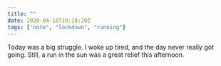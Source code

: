 ```yaml
---
title: ""
date: 2020-04-16T19:18:20Z
tags: ["note", "lockdown", "running"]
---
```


Today was a big struggle. I woke up tired, and the day never really got going. Still, a run in the sun was a great relief this afternoon.
